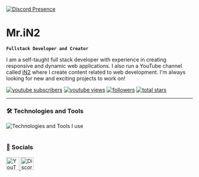 [![Discord Presence](https://lanyard.cnrad.dev/api/1229109763950907456)](https://discord.com/users/1229109763950907456)

# Mr.iN2

**`Fullstack Developer and Creator`**

I am a self-taught full stack developer with experience in creating responsive and dynamic web applications. I also run a YouTube channel called [iN2](https://youtube.com/@iN2_YT) where I create content related to web development. I'm always looking for new and exciting projects to work on!

<p align="left">
      <a href="https://www.youtube.com/@iN2_YT?sub_confirmation=1">
         <img alt="youtube subscribers" title="Subscribe" src="https://custom-icon-badges.demolab.com/youtube/channel/subscribers/UCCeUARe3eIAeNeYPeIG5sOA?color=%23E05D44&label=SUBSCRIBE&logo=video&logoColor=white&style=for-the-badge&labelColor=CE4630"/></a> 
      <a href="https://www.youtube.com/@iN2_YT/videos">
         <img alt="youtube views" title="YouTube Views" src="https://custom-icon-badges.demolab.com/youtube/channel/views/UCCeUARe3eIAeNeYPeIG5sOA?color=%23E1AD0E&logo=eye&logoColor=white&style=for-the-badge&labelColor=C79600"/></a> 
      <a href="https://github.com/in2Yt?tab=followers">
         <img alt="followers" title="Follow me" src="https://custom-icon-badges.demolab.com/github/followers/in2Yt?color=236ad3&labelColor=1155ba&style=for-the-badge&logo=person-add&label=Follow&logoColor=white"/></a>
      <a href="https://github.com/in2Yt?tab=repositories&sort=stargazers">
         <img alt="total stars" title="Total stars on GitHub" src="https://custom-icon-badges.demolab.com/github/stars/in2Yt?color=55960c&style=for-the-badge&labelColor=488207&logo=star"/></a>
</p>
   
---

### 🛠️ Technologies and Tools

<div>
  <img src="https://skillicons.dev/icons?i=discord,vscode,html,css,js,nodejs,mongodb,github,cloudflare&perline=9" alt="Technologies and Tools I use" />
</div>

#

### 💬 Socials

<div>
  <a href="https://youtube.com/@iN2_YT" target="_blank">
    <img src="https://img.shields.io/static/v1?message=Youtube&logo=youtube&label=&color=FF0000&logoColor=white&labelColor=&style=for-the-badge" height="35" alt="YouTube"  />
  </a>
  <a href="https://discord.gg/3FJu8YVsTw" target="_blank">
    <img src="https://img.shields.io/static/v1?message=Discord&logo=discord&label=&color=7289DA&logoColor=white&labelColor=&style=for-the-badge" height="35" alt="Discord"  />
  </a>
</div>
